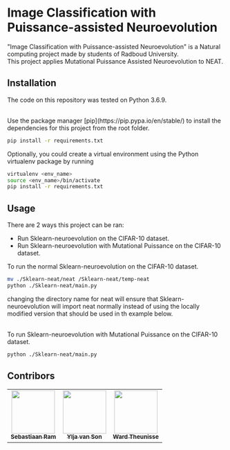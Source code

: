 # Image Classification with Puissance-assisted Neuroevolution

"Image Classification with Puissance-assisted Neuroevolution" is a Natural computing project made by students of Radboud University.  
This project applies Mutational Puissance Assisted Neuroevolution to NEAT. 


## Installation
The code on this repository was tested on Python 3.6.9.

<br>
Use the package manager [pip](https://pip.pypa.io/en/stable/) to install the dependencies for this project from the root folder.

```bash
pip install -r requirements.txt
```

Optionally, you could create a virtual environment using the Python virtualenv package by running
```bash
virtualenv <env_name>
source <env_name>/bin/activate
pip install -r requirements.txt
```

## Usage

There are 2 ways this project can be ran:
* Run Sklearn-neuroevolution on the CIFAR-10 dataset.
* Run Sklearn-neuroevolution with Mutational Puissance on the CIFAR-10 dataset.

To run the normal Sklearn-neuroevolution on the CIFAR-10 dataset.
```bash
mv ./Sklearn-neat/neat /Sklearn-neat/temp-neat
python ./Sklearn-neat/main.py
```
changing the directory name for neat will ensure that Sklearn-neuroevolution will import neat normally instead of using the locally modified version that should be used in th example below.

<br>
To run Sklearn-neuroevolution with Mutational Puissance on the CIFAR-10 dataset.

```bash
python ./Sklearn-neat/main.py
```

## Contribors
<table>
  <tr>
    <td align="center"><a href="https://github.com/PeaceDucko"><img src="https://avatars.githubusercontent.com/u/36194484?v=4?s=100" width="100px;" alt=""/><br /><sub><b>Sebastiaan Ram</b>
    </td>
    <td align="center"><a href="https://github.com/Ylja07"><img src="https://avatars.githubusercontent.com/u/27802933?v=4?s=100" width="100px;" alt=""/><br /><sub><b>Ylja van Son</b>
    </td>
    <td align="center"><a href="https://github.com/W-M-T"><img src="https://avatars.githubusercontent.com/u/12382856?v=4?s=100" width="100px;" alt=""/><br /><sub><b>Ward Theunisse</b>
    </td>
  </tr>
</table>
